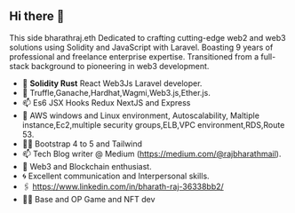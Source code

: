 ## Hi there 👋 

This side bharathraj.eth Dedicated to crafting cutting-edge web2 and web3 solutions using Solidity and JavaScript with Laravel. Boasting 9 years of professional and freelance enterprise expertise. Transitioned from a full-stack background to pioneering in web3 development.

- 🔭 **Solidity Rust** React Web3Js Laravel developer.
- 🚀 Truffle,Ganache,Hardhat,Wagmi,Web3.js,Ether.js.
- 📫 Es6 JSX Hooks Redux NextJS and Express
- 💬 AWS windows and Linux environment, Autoscalability, Maltiple instance,Ec2,multiple security groups,ELB,VPC environment,RDS,Route 53.
- 🧑‍💻 Bootstrap 4 to 5 and Tailwind
- 📫 Tech Blog writer @ Medium (https://medium.com/@rajbharathmail).
- 👯 Web3 and Blockchain enthusiast.
- 🌀 Excellent communication and Interpersonal skills. 
- 🖇️ https://www.linkedin.com/in/bharath-raj-36338bb2/
- 🧑‍💻 Base and OP Game and NFT dev 
   



